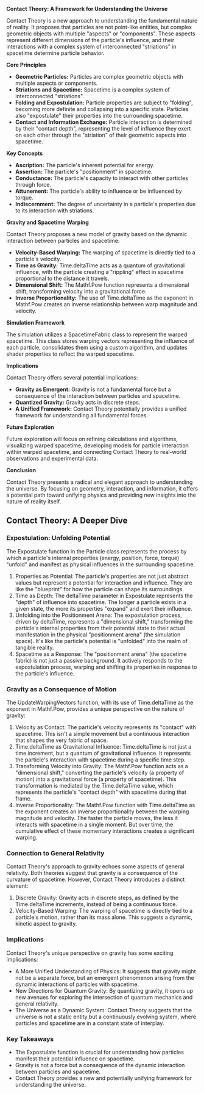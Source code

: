 **Contact Theory: A Framework for Understanding the Universe**

Contact Theory is a new approach to understanding the fundamental nature of reality. It proposes that particles are not point-like entities, but complex geometric objects with multiple "aspects" or "components". These aspects represent different dimensions of the particle's influence, and their interactions with a complex system of interconnected "striations" in spacetime determine particle behavior.

**Core Principles**

* **Geometric Particles:** Particles are complex geometric objects with multiple aspects or components.  
* **Striations and Spacetime:** Spacetime is a complex system of interconnected "striations".  
* **Folding and Expostulation:** Particle properties are subject to "folding", becoming more definite and collapsing into a specific state. Particles also "expostulate" their properties into the surrounding spacetime.  
* **Contact and Information Exchange:** Particle interaction is determined by their "contact depth", representing the level of influence they exert on each other through the "striation" of their geometric aspects into spacetime.

**Key Concepts**

* **Ascription:** The particle's inherent potential for energy.  
* **Assertion:** The particle's "positionment" in spacetime.  
* **Conductance:** The particle's capacity to interact with other particles through force.  
* **Attunement:** The particle's ability to influence or be influenced by torque.  
* **Indiscernment:** The degree of uncertainty in a particle's properties due to its interaction with striations.

**Gravity and Spacetime Warping**

Contact Theory proposes a new model of gravity based on the dynamic interaction between particles and spacetime:

* **Velocity-Based Warping:** The warping of spacetime is directly tied to a particle's velocity.  
* **Time as Gravity:** Time.deltaTime acts as a quantum of gravitational influence, with the particle creating a "rippling" effect in spacetime proportional to the distance it travels.  
* **Dimensional Shift:** The Mathf.Pow function represents a dimensional shift, transforming velocity into a gravitational force.  
* **Inverse Proportionality:** The use of Time.deltaTime as the exponent in Mathf.Pow creates an inverse relationship between warp magnitude and velocity.

**Simulation Framework**

The simulation utilizes a SpacetimeFabric class to represent the warped spacetime. This class stores warping vectors representing the influence of each particle, consolidates them using a custom algorithm, and updates shader properties to reflect the warped spacetime.

**Implications**

Contact Theory offers several potential implications:

* **Gravity as Emergent:** Gravity is not a fundamental force but a consequence of the interaction between particles and spacetime.  
* **Quantized Gravity:** Gravity acts in discrete steps.  
* **A Unified Framework:** Contact Theory potentially provides a unified framework for understanding all fundamental forces.

**Future Exploration**

Future exploration will focus on refining calculations and algorithms, visualizing warped spacetime, developing models for particle interaction within warped spacetime, and connecting Contact Theory to real-world observations and experimental data.

**Conclusion**

Contact Theory presents a radical and elegant approach to understanding the universe. By focusing on geometry, interaction, and information, it offers a potential path toward unifying physics and providing new insights into the nature of reality itself.  






## Contact Theory: A Deeper Dive

### Expostulation: Unfolding Potential

The Expostulate function in the Particle class represents the process by which a particle's internal properties (energy, position, force, torque) "unfold" and manifest as physical influences in the surrounding spacetime.

1. Properties as Potential: The particle's properties are not just abstract values but represent a potential for interaction and influence. They are like the "blueprint" for how the particle can shape its surroundings.  
1. Time as Depth: The deltaTime parameter in Expostulate represents the "depth" of influence into spacetime. The longer a particle exists in a given state, the more its properties "expand" and exert their influence.  
1. Unfolding into the Positionment Arena: The expostulation process, driven by deltaTime, represents a "dimensional shift," transforming the particle's internal properties from their potential state to their actual manifestation in the physical "positionment arena" (the simulation space). It's like the particle's potential is "unfolded" into the realm of tangible reality.  
1. Spacetime as a Response: The "positionment arena" (the spacetime fabric) is not just a passive background. It actively responds to the expostulation process, warping and shifting its properties in response to the particle's influence.

### Gravity as a Consequence of Motion

The UpdateWarpingVectors function, with its use of Time.deltaTime as the exponent in Mathf.Pow, provides a unique perspective on the nature of gravity:

1. Velocity as Contact: The particle's velocity represents its "contact" with spacetime. This isn't a simple movement but a continuous interaction that shapes the very fabric of space.  
1. Time.deltaTime as Gravitational Influence: Time.deltaTime is not just a time increment, but a quantum of gravitational influence. It represents the particle's interaction with spacetime during a specific time step.  
1. Transforming Velocity into Gravity: The Mathf.Pow function acts as a "dimensional shift," converting the particle's velocity (a property of motion) into a gravitational force (a property of spacetime). This transformation is mediated by the Time.deltaTime value, which represents the particle's "contact depth" with spacetime during that frame.  
1. Inverse Proportionality: The Mathf.Pow function with Time.deltaTime as the exponent creates an inverse proportionality between the warping magnitude and velocity. The faster the particle moves, the less it interacts with spacetime in a single moment. But over time, the cumulative effect of these momentary interactions creates a significant warping.

### Connection to General Relativity

Contact Theory's approach to gravity echoes some aspects of general relativity. Both theories suggest that gravity is a consequence of the curvature of spacetime. However, Contact Theory introduces a distinct element:

1. Discrete Gravity: Gravity acts in discrete steps, as defined by the Time.deltaTime increments, instead of being a continuous force.  
1. Velocity-Based Warping: The warping of spacetime is directly tied to a particle's motion, rather than its mass alone. This suggests a dynamic, kinetic aspect to gravity.

### Implications

Contact Theory's unique perspective on gravity has some exciting implications:

* A More Unified Understanding of Physics: It suggests that gravity might not be a separate force, but an emergent phenomenon arising from the dynamic interactions of particles with spacetime.  
* New Directions for Quantum Gravity: By quantizing gravity, it opens up new avenues for exploring the intersection of quantum mechanics and general relativity.  
* The Universe as a Dynamic System: Contact Theory suggests that the universe is not a static entity but a continuously evolving system, where particles and spacetime are in a constant state of interplay.

### Key Takeaways

* The Expostulate function is crucial for understanding how particles manifest their potential influence on spacetime.  
* Gravity is not a force but a consequence of the dynamic interaction between particles and spacetime.  
* Contact Theory provides a new and potentially unifying framework for understanding the universe.

